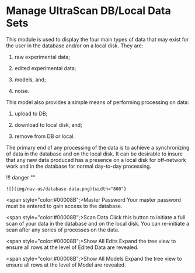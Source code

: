 # Manage UltraScan DB/Local Data Sets

This module is used to display the four main types of data that may exist for the user in the database and/or on a local disk. They are:

1. raw experimental data;

2. edited experimental data;

3. models, and;

4. noise.

This model also provides a simple means of performing processing on data: 

1. upload to DB;

2. download to local disk, and;

3. remove from DB or local.

The primary end of any processing of the data is to achieve a synchronizing of data in the database and on the local disk. It can be desirable to insure that any new data produced has a presence on a local disk for off-network work and in the database for normal day-to-day processing.

!!! danger ""

    ![](img/nav-us/database-data.png){width="800"}
    
<span style="color:#00008B";>Master Password</span> Your master password must be entered to gain access to the database.

<span style="color:#00008B";>Scan Data</span> Click this button to initiate a full scan of your data in the database and on the local disk. You can re-initiate a scan after any series of processes on the data.

<span style="color:#00008B";>Show All Edits</span> Expand the tree view to ensure all rows at the level of Edited Data are revealed. 

<span style="color:#00008B";>Show All Models</span> Expand the tree view to ensure all rows at the level of Model are revealed. 

